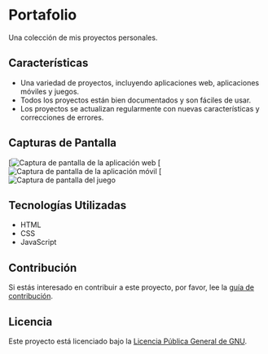 # Portafolio

Una colección de mis proyectos personales.

## Características

- Una variedad de proyectos, incluyendo aplicaciones web, aplicaciones móviles y juegos.
- Todos los proyectos están bien documentados y son fáciles de usar.
- Los proyectos se actualizan regularmente con nuevas características y correcciones de errores.

## Capturas de Pantalla

[![Captura de pantalla de la aplicación web](![image](https://github.com/gfelix01/MyResume/assets/98698512/bcbc8ad9-fc33-4d04-8875-59bb11079938)
)
[![Captura de pantalla de la aplicación móvil](![image](https://github.com/gfelix01/MyResume/assets/98698512/6a500ced-e416-4dc1-91ec-16b5727e9516)
)
[![Captura de pantalla del juego](![image](https://github.com/gfelix01/MyResume/assets/98698512/8ffb87a1-72da-4c9a-9705-bf69e6b309d1)
)

## Tecnologías Utilizadas

- HTML
- CSS
- JavaScript


## Contribución

Si estás interesado en contribuir a este proyecto, por favor, lee la [guía de contribución](CONTRIBUTING.md).

## Licencia

Este proyecto está licenciado bajo la [Licencia Pública General de GNU](LICENSE.md).

